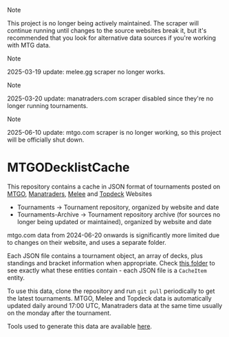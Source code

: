 > [!NOTE]
> This project is no longer being actively maintained. The scraper will continue running until changes to the source websites break it, but it's recommended that you look for alternative data sources if you're working with MTG data.

> [!NOTE]
> 2025-03-19 update: melee.gg scraper no longer works.

> [!NOTE]
> 2025-03-20 update: manatraders.com scraper disabled since they're no longer running tournaments.

> [!NOTE]
> 2025-06-10 update: mtgo.com scraper is no longer working, so this project will be officially shut down. 

# MTGODecklistCache
This repository contains a cache in JSON format of tournaments posted on [MTGO](https://www.mtgo.com/decklists), [Manatraders](https://www.manatraders.com/tournaments/2), [Melee](https://melee.gg/Decklists) and [Topdeck](https://topdeck.gg) Websites

* Tournaments -> Tournament repository, organized by website and date
* Tournaments-Archive -> Tournament repository archive (for sources no longer being updated or maintained), organized by website and date

mtgo.com data from 2024-06-20 onwards is significantly more limited due to changes on their website, and uses a separate folder.

Each JSON file contains a tournament object, an array of decks, plus standings and bracket information when appropriate. Check [this folder](https://github.com/Badaro/MTGODecklistCache.Tools/tree/main/MTGODecklistCache.Updater.Model) to see exactly what these entities contain - each JSON file is a `CacheItem` entity.

To use this data, clone the repository and run `git pull` periodically to get the latest tournaments. MTGO, Melee and Topdeck data is automatically updated daily around 17:00 UTC, Manatraders data at the same time usually on the monday after the tournament.

Tools used to generate this data are available [here](https://github.com/Badaro/MTGODecklistCache.Tools).
